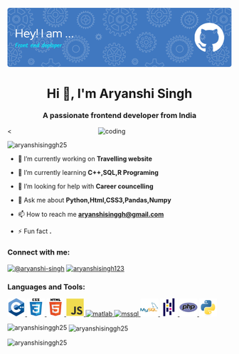 ![logo](https://github.com/Aryanshisinggh25/Aryanshi1/blob/main/github-header-image.png)
<h1 align="center">Hi 👋, I'm Aryanshi Singh</h1>
<h3 align="center">A passionate frontend developer from India</h3>
<<img align="right" alt="coding" width=300 boder-radius=10 src="https://media.tenor.com/cX92mi1p-NYAAAAM/coding-anime.gif">
<p align="left"> <img src="https://komarev.com/ghpvc/?username=aryanshisinggh25&label=Profile%20views&color=0e75b6&style=flat" alt="aryanshisinggh25" /> </p>

- 🔭 I’m currently working on **Travelling website**

- 🌱 I’m currently learning **C++,SQL,R Programing**

- 🤝 I’m looking for help with **Career councelling**

- 💬 Ask me about **Python,Html,CSS3,Pandas,Numpy**

- 📫 How to reach me **aryanshisinggh@gmail.com**

- ⚡ Fun fact **.**

<h3 align="left">Connect with me:</h3>
<p align="left">
<a href="https://codepen.io/@aryanshi-singh" target="blank"><img align="center" src="https://raw.githubusercontent.com/rahuldkjain/github-profile-readme-generator/master/src/images/icons/Social/codepen.svg" alt="@aryanshi-singh" height="30" width="40" /></a>
<a href="https://kaggle.com/aryanshisingh123" target="blank"><img align="center" src="https://raw.githubusercontent.com/rahuldkjain/github-profile-readme-generator/master/src/images/icons/Social/kaggle.svg" alt="aryanshisingh123" height="30" width="40" /></a>
</p>

<h3 align="left">Languages and Tools:</h3>
<p align="left"> <a href="https://www.w3schools.com/cpp/" target="_blank" rel="noreferrer"> <img src="https://raw.githubusercontent.com/devicons/devicon/master/icons/cplusplus/cplusplus-original.svg" alt="cplusplus" width="40" height="40"/> </a> <a href="https://www.w3schools.com/css/" target="_blank" rel="noreferrer"> <img src="https://raw.githubusercontent.com/devicons/devicon/master/icons/css3/css3-original-wordmark.svg" alt="css3" width="40" height="40"/> </a> <a href="https://www.w3.org/html/" target="_blank" rel="noreferrer"> <img src="https://raw.githubusercontent.com/devicons/devicon/master/icons/html5/html5-original-wordmark.svg" alt="html5" width="40" height="40"/> </a> <a href="https://developer.mozilla.org/en-US/docs/Web/JavaScript" target="_blank" rel="noreferrer"> <img src="https://raw.githubusercontent.com/devicons/devicon/master/icons/javascript/javascript-original.svg" alt="javascript" width="40" height="40"/> </a> <a href="https://www.mathworks.com/" target="_blank" rel="noreferrer"> <img src="https://upload.wikimedia.org/wikipedia/commons/2/21/Matlab_Logo.png" alt="matlab" width="40" height="40"/> </a> <a href="https://www.microsoft.com/en-us/sql-server" target="_blank" rel="noreferrer"> <img src="https://www.svgrepo.com/show/303229/microsoft-sql-server-logo.svg" alt="mssql" width="40" height="40"/> </a> <a href="https://www.mysql.com/" target="_blank" rel="noreferrer"> <img src="https://raw.githubusercontent.com/devicons/devicon/master/icons/mysql/mysql-original-wordmark.svg" alt="mysql" width="40" height="40"/> </a> <a href="https://pandas.pydata.org/" target="_blank" rel="noreferrer"> <img src="https://raw.githubusercontent.com/devicons/devicon/2ae2a900d2f041da66e950e4d48052658d850630/icons/pandas/pandas-original.svg" alt="pandas" width="40" height="40"/> </a> <a href="https://www.php.net" target="_blank" rel="noreferrer"> <img src="https://raw.githubusercontent.com/devicons/devicon/master/icons/php/php-original.svg" alt="php" width="40" height="40"/> </a> <a href="https://www.python.org" target="_blank" rel="noreferrer"> <img src="https://raw.githubusercontent.com/devicons/devicon/master/icons/python/python-original.svg" alt="python" width="40" height="40"/> </a> </p>

<p><img align="left" src="https://github-readme-stats.vercel.app/api/top-langs?username=aryanshisinggh25&show_icons=true&locale=en&layout=compact" alt="aryanshisinggh25" /></p>

<p>&nbsp;<img align="center" src="https://github-readme-stats.vercel.app/api?username=aryanshisinggh25&show_icons=true&locale=en" alt="aryanshisinggh25" /></p>

<p><img align="center" src="https://github-readme-streak-stats.herokuapp.com/?user=aryanshisinggh25&" alt="aryanshisinggh25" /></p>
